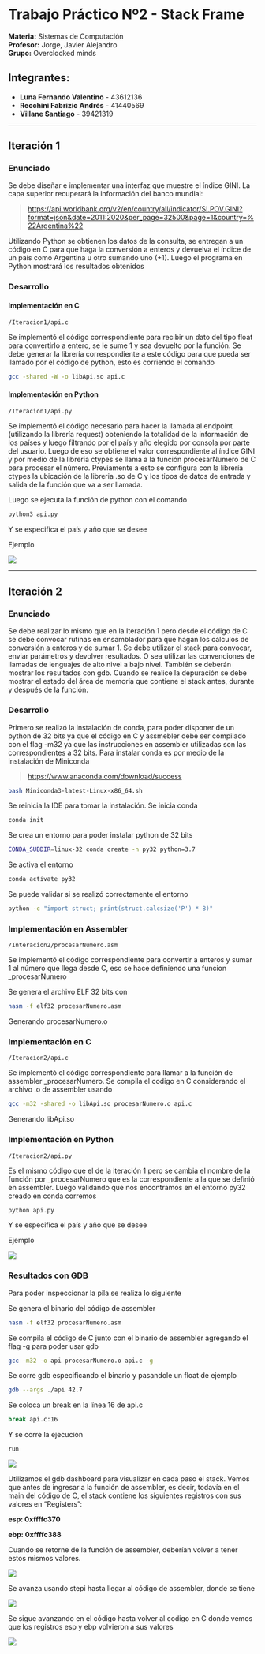 # Trabajo Práctico Nº2 - Stack Frame

**Materia:** Sistemas de Computación  
**Profesor:** Jorge, Javier Alejandro  
**Grupo:** Overclocked minds  

## Integrantes:
- **Luna Fernando Valentino** - 43612136  
- **Recchini Fabrizio Andrés** - 41440569  
- **Villane Santiago** - 39421319  

---

## Iteración 1

### Enunciado

Se debe diseñar e implementar una interfaz que muestre el índice GINI. La capa superior recuperará la información del banco mundial:

> https://api.worldbank.org/v2/en/country/all/indicator/SI.POV.GINI?format=json&date=2011:2020&per_page=32500&page=1&country=%22Argentina%22

Utilizando Python se obtienen los datos de la consulta, se entregan a un código en C para que haga la conversión a enteros y devuelva el índice de un país como Argentina u otro sumando uno (+1). Luego el programa en Python mostrará los resultados obtenidos

### Desarrollo

#### Implementación en C
`/Iteracion1/api.c`  

Se implementó el código correspondiente para recibir un dato del tipo float para convertirlo a entero, se le sume 1 y sea devuelto por la función.
Se debe generar la librería correspondiente a este código para que pueda ser llamado por el código de python, esto es corriendo el comando 

```bash
gcc -shared -W -o libApi.so api.c
```

#### Implementación en Python
`/Iteracion1/api.py`

Se implementó el código necesario para hacer la llamada al endpoint (utilizando la librería request) obteniendo la totalidad de la información de los países y luego filtrando por el país y año elegido por consola por parte del usuario.
Luego de eso se obtiene el valor correspondiente al índice GINI y por medio de la librería ctypes se llama a la función procesarNumero de C para procesar el número.
Previamente a esto se configura con la librería ctypes la ubicación de la libreria .so de C y los tipos de datos de entrada y salida de la función que va a ser llamada.

Luego se ejecuta la función de python con el comando

```bash
python3 api.py
```

Y se especifica el país y año que se desee

Ejemplo

![](https://github.com/megafagol/tp2-siscomp-om/blob/main/img/api_iteracion1.png)  

---

## Iteración 2

### Enunciado

Se debe realizar lo mismo que en la Iteración 1 pero desde el código de C se debe convocar rutinas en ensamblador para que hagan los cálculos de conversión a enteros y de sumar 1.
Se debe utilizar el stack para convocar, enviar parámetros y devolver resultados. O sea utilizar las convenciones de llamadas de lenguajes de alto nivel a bajo nivel.
También se deberán mostrar los resultados con gdb. Cuando se realice la depuración se debe mostrar el estado del área de memoria que contiene el stack antes, durante y después de la función. 

### Desarrollo

Primero se realizó la instalación de conda, para poder disponer de un python de 32 bits ya que el código en C y assmebler debe ser compilado con el flag -m32 ya que las instrucciones en assembler utilizadas son las correspondientes a 32 bits.
Para instalar conda es por medio de la instalación de Miniconda

> https://www.anaconda.com/download/success

```bash
bash Miniconda3-latest-Linux-x86_64.sh
```
Se reinicia la IDE para tomar la instalación.
Se inicia conda

```bash
conda init
```

Se crea un entorno para poder instalar python de 32 bits

```bash
CONDA_SUBDIR=linux-32 conda create -n py32 python=3.7
```

Se activa el entorno

```bash
conda activate py32
```

Se puede validar si se realizó correctamente el entorno

```bash
python -c "import struct; print(struct.calcsize('P') * 8)"
```

### Implementación en Assembler
`/Interacion2/procesarNumero.asm`

Se implementó el código correspondiente para convertir a enteros y sumar 1 al número que llega desde C, eso se hace definiendo una funcion _procesarNumero

Se genera el archivo ELF 32 bits con

```bash
nasm -f elf32 procesarNumero.asm
```

Generando procesarNumero.o

### Implementación en C
`/Iteracion2/api.c`

Se implementó el código correspondiente para llamar a la función de assembler _procesarNumero. Se compila el codigo en C considerando el archivo .o de assembler usando 

```bash
gcc -m32 -shared -o libApi.so procesarNumero.o api.c
```

Generando libApi.so

### Implementación en Python
`/Iteracion2/api.py`

Es el mismo código que el de la iteración 1 pero se cambia el nombre de la función por _procesarNumero que es la correspondiente a la que se definió en assembler. Luego validando que nos encontramos en el entorno py32 creado en conda corremos

```bash
python api.py
```

Y se especifica el país y año que se desee

Ejemplo

![](https://github.com/megafagol/tp2-siscomp-om/blob/main/img/api_iteracion2.png)

### Resultados con GDB

Para poder inspeccionar la pila se realiza lo siguiente

Se genera el binario del código de assembler

```bash
nasm -f elf32 procesarNumero.asm
```

Se compila el código de C junto con el binario de assembler agregando el flag -g para poder usar gdb

```bash
gcc -m32 -o api procesarNumero.o api.c -g
```

Se corre gdb especificando el binario y pasandole un float de ejemplo

```bash
gdb --args ./api 42.7
```

Se coloca un break en la línea 16 de api.c

```bash
break api.c:16
```

Y se corre la ejecución

```bash
run
```
![](https://github.com/megafagol/tp2-siscomp-om/blob/main/img/gdb_1.png)

Utilizamos el gdb dashboard para visualizar en cada paso el stack. Vemos que antes de ingresar a la función de assembler, es decir, todavía en el main del código de C, el stack contiene los siguientes registros con sus valores en “Registers”:

**esp: 0xffffc370**

**ebp: 0xffffc388**

Cuando se retorne de la función de assembler, deberían volver a tener estos mismos valores.

![](https://github.com/megafagol/tp2-siscomp-om/blob/main/img/gdb_2.png)

Se avanza usando stepi hasta llegar al código de assembler, donde se tiene

![](https://github.com/megafagol/tp2-siscomp-om/blob/main/img/gdb_3.png)

Se sigue avanzando en el código hasta volver al codigo en C donde vemos que los registros esp y ebp volvieron a sus valores

![](https://github.com/megafagol/tp2-siscomp-om/blob/main/img/gdb_4.png)